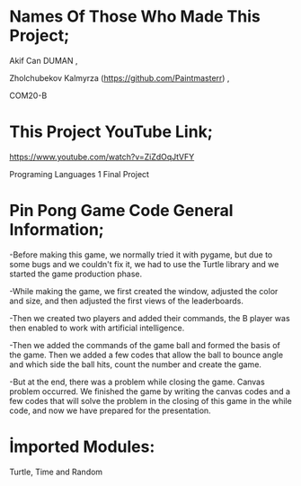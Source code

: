 # Names Of Those Who Made This Project;
Akif Can DUMAN , 

Zholchubekov Kalmyrza (https://github.com/Paintmasterr)
,

COM20-B

# This Project YouTube Link;

https://www.youtube.com/watch?v=ZiZdOqJtVFY

Programing Languages 1 Final Project

# Pin Pong Game Code General Information;

-Before making this game, we normally tried it with pygame, but due to some bugs and we couldn't fix it, we had to use the Turtle library and we started the game production phase.



-While making the game, we first created the window, adjusted the color and size, and then adjusted the first views of the leaderboards.



-Then we created two players and added their commands, the B player was then enabled to work with artificial intelligence.



-Then we added the commands of the game ball and formed the basis of the game. Then we added a few codes that allow the ball to bounce angle and which side the ball hits, count the number and create the game.



-But at the end, there was a problem while closing the game. Canvas problem occurred. We finished the game by writing the canvas codes and a few codes that will solve the problem in the closing of this game in the while code, and now we have prepared for the presentation.

# İmported Modules:
Turtle, Time and Random

